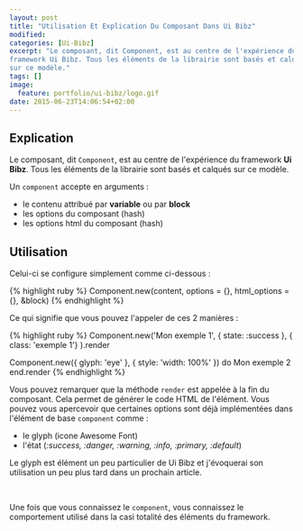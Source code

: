 ```yaml
---
layout: post
title: "Utilisation Et Explication Du Composant Dans Ui Bibz"
modified:
categories: [Ui-Bibz]
excerpt: "Le composant, dit Component, est au centre de l'expérience du
framework Ui Bibz. Tous les éléments de la librairie sont basés et calqués
sur ce modèle."
tags: []
image:
  feature: portfolio/ui-bibz/logo.gif
date: 2015-06-23T14:06:54+02:00
---
```


## Explication

Le composant, dit ```Component```, est au centre de l'expérience du
framework **Ui Bibz**. Tous les éléments de la librairie sont basés et calqués
sur ce modèle.

Un ```component``` accepte en arguments :

* le contenu attribué par **variable** ou par **block**
* les options du composant (hash)
* les options html du composant (hash)

## Utilisation

Celui-ci se configure simplement comme ci-dessous :

{% highlight ruby %}
  Component.new(content, options = {}, html_options = {}, &block)
{% endhighlight %}

Ce qui signifie que vous pouvez l'appeler de ces 2 manières :

{% highlight ruby %}
Component.new('Mon exemple 1', { state: :success }, { class: 'exemple 1'} ).render

Component.new({ glyph: 'eye' }, { style: 'width: 100%' }) do
  Mon exemple 2
end.render
{% endhighlight %}

Vous pouvez remarquer que la méthode ```render``` est appelée à la fin du
composant. Cela permet de générer le code HTML de l'élément.
Vous pouvez vous apercevoir que certaines options sont déjà implémentées dans
l'élément de base ```component``` comme :

* le glyph (icone Awesome Font)
* l'état (_:success, :danger, :warning, :info, :primary, :default_)

Le glyph est élément un peu particulier de Ui Bibz et j'évoquerai son
utilisation un peu plus tard dans un prochain article.

<br/>

Une fois que vous connaissez le ```component```, vous connaissez le comportement
utilisé dans la casi totalité des éléments du framework.



